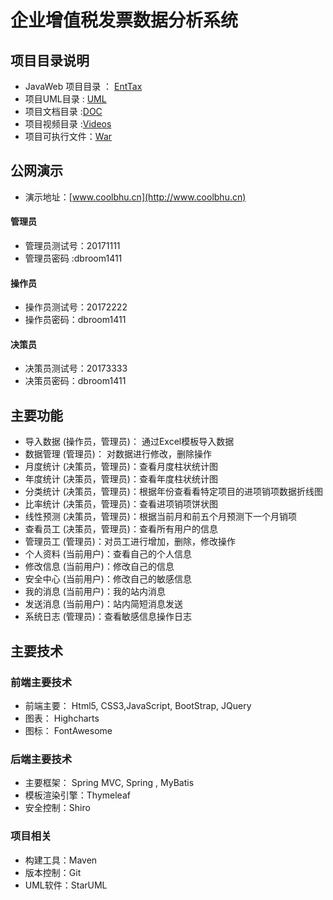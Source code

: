 # 企业增值税发票数据分析系统 

## 项目目录说明
* JavaWeb 项目目录 ： [EntTax](/EntTax)
* 项目UML目录 : [UML](/UML)
* 项目文档目录 :[DOC](/DOC)
* 项目视频目录 :[Videos](/Videos)
* 项目可执行文件：[War](/War)

## 公网演示
* 演示地址：[www.coolbhu.cn](http://www.coolbhu.cn)
#### 管理员
* 管理员测试号：20171111
* 管理员密码 :dbroom1411
#### 操作员
* 操作员测试号：20172222
* 操作员密码：dbroom1411
#### 决策员
* 决策员测试号：20173333
* 决策员密码：dbroom1411

## 主要功能
* 导入数据 (操作员，管理员)： 通过Excel模板导入数据
* 数据管理 (管理员)： 对数据进行修改，删除操作
* 月度统计 (决策员，管理员)：查看月度柱状统计图
* 年度统计 (决策员，管理员)：查看年度柱状统计图
* 分类统计 (决策员，管理员)：根据年份查看看特定项目的进项销项数据折线图
* 比率统计 (决策员，管理员)：查看进项销项饼状图
* 线性预测 (决策员，管理员)：根据当前月和前五个月预测下一个月销项
* 查看员工 (决策员，管理员)：查看所有用户的信息
* 管理员工 (管理员)：对员工进行增加，删除，修改操作
* 个人资料 (当前用户)：查看自己的个人信息
* 修改信息 (当前用户)：修改自己的信息
* 安全中心 (当前用户)：修改自己的敏感信息
* 我的消息 (当前用户)：我的站内消息
* 发送消息 (当前用户)：站内简短消息发送
* 系统日志 (管理员)：查看敏感信息操作日志

## 主要技术
### 前端主要技术
* 前端主要： Html5, CSS3,JavaScript, BootStrap, JQuery
* 图表： Highcharts
* 图标： FontAwesome
### 后端主要技术
* 主要框架： Spring MVC, Spring , MyBatis
* 模板渲染引擎：Thymeleaf
* 安全控制：Shiro

### 项目相关
* 构建工具：Maven
* 版本控制：Git
* UML软件：StarUML
